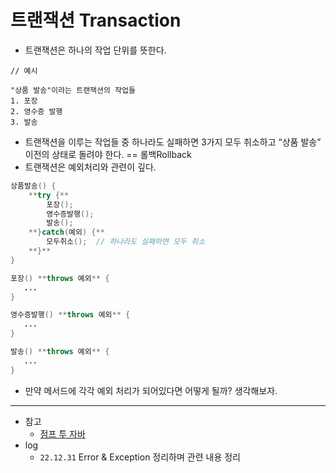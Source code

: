 # 트랜잭션 Transaction

-   트랜잭션은 하나의 작업 단위를 뜻한다.

```
// 예시

"상품 발송"이라는 트랜잭션의 작업들
1. 포장
2. 영수증 발행
3. 발송
```

-   트랜잭션을 이루는 작업들 중 하나라도 실패하면 3가지 모두 취소하고 “상품 발송” 이전의 상태로 돌려야 한다. == 롤백Rollback
-   트랜잭션은 예외처리와 관련이 깊다.

```java
상품발송() {
    **try {**
        포장();
        영수증발행();
        발송();
    **}catch(예외) {**
        모두취소();  // 하나라도 실패하면 모두 취소
    **}**
}

포장() **throws 예외** {
   ...
}

영수증발행() **throws 예외** {
   ...
}

발송() **throws 예외** {
   ...
}
```

-   만약 메서드에 각각 예외 처리가 되어있다면 어떻게 될까? 생각해보자.

---

-   참고
    -   [점프 투 자바](https://wikidocs.net/229)
- log
	- `22.12.31` Error & Exception 정리하며 관련 내용 정리
